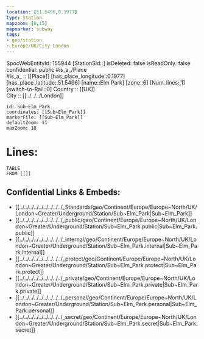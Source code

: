 ```yaml
---
location: [51.5496,0.1977] 
type: Station 
mapzoom: [8,15] 
mapmarker: subway 
tags:
- geo/station
- Europe/UK/City~London
---
```

SpocWebEntityId: 155944
[StationSId::] 
isDeleted: false
isReadOnly: false
confidential: public
#is_a_/Place  
#is_a_ :: [[Place]] 
[has_place_longitude::0.1977] 
[has_place_latitude::51.5496] 
[name::Elm Park] 
[zone::6] 
[Num_lines::1] 
[switch-to-Rail::0] 
Country :: [[UK]]  
City :: [[../../../London]]  


```leaflet
id: Sub~Elm_Park
coordinates: [[Sub~Elm_Park]] 
markerFile: [[Sub~Elm_Park]] 
defaultZoom: 11 
maxZoom: 18
```


# Lines: 
```dataview
TABLE 
FROM [[]] 
```

## Confidential Links & Embeds: 
- [[../../../../../../../../../_Standards/geo/Continent/Europe/Europe~North/UK/London~Greater/Underground/Station/Sub~Elm_Park|Sub~Elm_Park]] 
- [[../../../../../../../../../_public/geo/Continent/Europe/Europe~North/UK/London~Greater/Underground/Station/Sub~Elm_Park.public|Sub~Elm_Park.public]] 
- [[../../../../../../../../../_internal/geo/Continent/Europe/Europe~North/UK/London~Greater/Underground/Station/Sub~Elm_Park.internal|Sub~Elm_Park.internal]] 
- [[../../../../../../../../../_protect/geo/Continent/Europe/Europe~North/UK/London~Greater/Underground/Station/Sub~Elm_Park.protect|Sub~Elm_Park.protect]] 
- [[../../../../../../../../../_private/geo/Continent/Europe/Europe~North/UK/London~Greater/Underground/Station/Sub~Elm_Park.private|Sub~Elm_Park.private]] 
- [[../../../../../../../../../_personal/geo/Continent/Europe/Europe~North/UK/London~Greater/Underground/Station/Sub~Elm_Park.personal|Sub~Elm_Park.personal]] 
- [[../../../../../../../../../_secret/geo/Continent/Europe/Europe~North/UK/London~Greater/Underground/Station/Sub~Elm_Park.secret|Sub~Elm_Park.secret]] 

